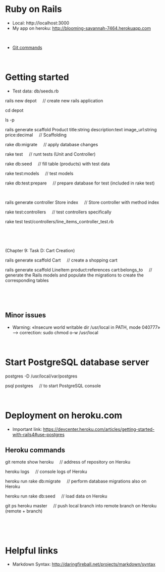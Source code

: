 Ruby on Rails
=============

* Local: http://localhost:3000
* My app on heroku: http://blooming-savannah-7464.herokuapp.com


&nbsp;


* [Git commands](/Git_commands.md)


&nbsp;



Getting started
===============


* Test data: db/seeds.rb


rails new depot &nbsp;&nbsp;&nbsp; // create new rails application

cd depot

ls -p

rails generate scaffold Product title:string description:text image_url:string price:decimal &nbsp;&nbsp;&nbsp; // Scaffolding

rake db:migrate &nbsp;&nbsp;&nbsp; // apply database changes

rake test &nbsp;&nbsp;&nbsp; // runt tests (Unit and Controller)

rake db:seed &nbsp;&nbsp;&nbsp; // fill table (products) with test data

rake test:models &nbsp;&nbsp;&nbsp; // test models

rake db:test:prepare &nbsp;&nbsp;&nbsp; // prepare database for test (included in rake test)


&nbsp;

rails generate controller Store index &nbsp;&nbsp;&nbsp; // Store controller with method index

rake test:controllers &nbsp;&nbsp;&nbsp; // test controllers specifically

rake test test/controllers/line_items_controller_test.rb

&nbsp;

&nbsp;


(Chapter 9: Task D: Cart Creation)

rails generate scaffold Cart &nbsp;&nbsp;&nbsp; // create a shopping cart

rails generate scaffold LineItem product:references cart:belongs_to &nbsp;&nbsp;&nbsp; // generate the Rails models and populate the migrations to create the corresponding tables

&nbsp;

&nbsp;


## Minor issues

* Warning: «Insecure world writable dir /usr/local in PATH, mode 040777» --> correction: sudo chmod o-w /usr/local



&nbsp;



Start PostgreSQL database server
================================

postgres -D /usr/local/var/postgres

psql postgres &nbsp;&nbsp;&nbsp; // to start PostgreSQL console



&nbsp;



Deployment on heroku.com
========================

* Important link: https://devcenter.heroku.com/articles/getting-started-with-rails4#use-postgres


## Heroku commands

git remote show heroku &nbsp;&nbsp;&nbsp; // address of repository on Heroku

heroku logs &nbsp;&nbsp;&nbsp; // console logs of Heroku

heroku run rake db:migrate &nbsp;&nbsp;&nbsp; // perform database migrations also on Heroku

heroku run rake db:seed &nbsp;&nbsp;&nbsp; // load data on Heroku

git ps heroku master &nbsp;&nbsp;&nbsp; // push local branch into remote branch on Heroku (remote + branch)



&nbsp;




&nbsp;


Helpful links
=============

* Markdown Syntax: http://daringfireball.net/projects/markdown/syntax


